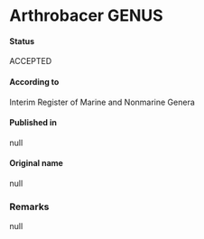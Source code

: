 # Arthrobacer GENUS

#### Status
ACCEPTED

#### According to
Interim Register of Marine and Nonmarine Genera

#### Published in
null

#### Original name
null

### Remarks
null